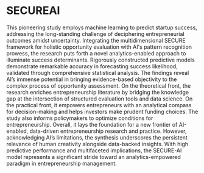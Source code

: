 # SECUREAI
This pioneering study employs machine learning to predict startup success, addressing the long-standing challenge of deciphering entrepreneurial outcomes amidst uncertainty. Integrating the multidimensional SECURE framework for holistic opportunity evaluation with AI's pattern recognition prowess, the research puts forth a novel analytics-enabled approach to illuminate success determinants. Rigorously constructed predictive models demonstrate remarkable accuracy in forecasting success likelihood, validated through comprehensive statistical analysis. The findings reveal AI’s immense potential in bringing evidence-based objectivity to the complex process of opportunity assessment. On the theoretical front, the research enriches entrepreneurship literature by bridging the knowledge gap at the intersection of structured evaluation tools and data science. On the practical front, it empowers entrepreneurs with an analytical compass for decision-making and helps investors make prudent funding choices. The study also informs policymakers to optimize conditions for entrepreneurship. Overall, it lays the foundation for a new frontier of AI-enabled, data-driven entrepreneurship research and practice. However, acknowledging AI’s limitations, the synthesis underscores the persistent relevance of human creativity alongside data-backed insights. With high predictive performance and multifaceted implications, the SECURE-AI model represents a significant stride toward an analytics-empowered paradigm in entrepreneurship management.
